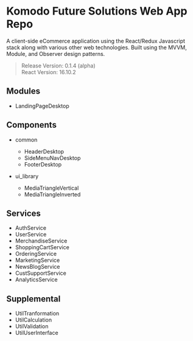 # Komodo Future Solutions Web App Repo
A client-side eCommerce application using the React/Redux Javascript stack along with various other web technologies. Built using the MVVM, Module, and Observer design patterns. 

> Release Version: 0.1.4 (alpha) <br/>
> React Version: 16.10.2

## Modules
  - LandingPageDesktop

## Components
  - common
    - HeaderDesktop
    - SideMenuNavDesktop
    - FooterDesktop
    
  - ui_library
    - MediaTriangleVertical
    - MediaTriangleInverted

## Services
  - AuthService
  - UserService
  - MerchandiseService
  - ShoppingCartService
  - OrderingService
  - MarketingService
  - NewsBlogService
  - CustSupportService
  - AnalyticsService

## Supplemental
  - UtilTranformation
  - UtilCalculation
  - UtilValidation
  - UtilUserInterface
